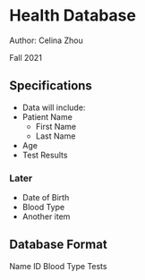 # Health Database

Author: Celina Zhou

Fall 2021


## Specifications

* Data will include:
* Patient Name
  + First Name
  + Last Name
* Age
* Test Results

### Later
* Date of Birth
* Blood Type
* Another item


## Database Format
Name
ID
Blood Type
Tests
